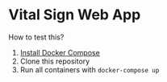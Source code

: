 # Vital Sign Web App

How to test this?

1. [Install Docker Compose](https://docs.docker.com/compose/install/)
2. Clone this repository
3. Run all containers with `docker-compose up`